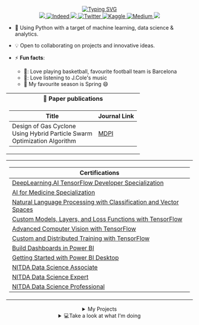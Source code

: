 <p align ="center">
<a href="https://github.com/daniau23">
    <img src="https://readme-typing-svg.demolab.com?font=TimesNewRoman&size=18&duration=2000&pause=100&multiline=true&width=600&height=95&lines=Daniel+Chiebuka+Ihenacho;Data+scientist+and+Analyst+%7C;Machine+learning+enthusiast+%7C;NLP" alt="Typing SVG" />
</a>
<br/>


<a href="https://www.linkedin.com/in/daniel-ihenacho-637467223">
    <img src="https://img.shields.io/badge/-Linkedin-blue?style=flat-square&logo=linkedin">
</a>
<a href='https://my.indeed.com/p/danielchiebukai-hz1szfb' target="_blank">
    <img alt='Indeed' src='https://img.shields.io/badge/-Indeed-lightblue?style=flat-square&logo=indeed&logoColor=darkblue'>
</a>
<a href="mailto:danihenacho95@gmail.com">
    <img src="https://img.shields.io/badge/-Email-red?style=flat-square&logo=gmail&logoColor=white">
</a>
<a href='https://twitter.com/Danny_MLE' target="_blank">
    <img alt='Twitter' src='https://img.shields.io/badge/-Twitter-white?style=flat-square&logo=twitter&logoColor=blue'>
</a>
<a href='https://kaggle.com/danielihenacho' target="_blank">
    <img alt='Kaggle' src='https://img.shields.io/badge/-Kaggle-white?style=flat-square&logo=kaggle&logoColor=blue'>
</a>
<a href='https://medium.com/@danihenacho95' target="_blank">
    <img alt='Medium' src='https://img.shields.io/badge/-Medium-lightgrey?style=flat-square&logo=medium&logoColor=black'>
</a>
<a href="https://orcid.org/0000-0003-3043-9201">
    <img src="https://img.shields.io/badge/-Orcid-white?style=flat-square&logo=orcid&logoColor=green">
</a>
<br/> 

<!-- <a href="https://github.com/daniau23">
    <img src="https://github-readme-stats.vercel.app/api?username=daniau23&show_icons=true&count_private=true&show_icons=true&hide_border=true&hide_title=true&card_width=300px&hide_rank=true&bg_color=00000000&theme=dracula">
</a> -->

<!-- <a href="[https://github.com/daniau23](https://github.com/daniau23)">
    <img src="https://github-stats-alpha.vercel.app/api?username=daniau23&cc=22272e&tc=37BCF6&ic=fff&bc=0000">
</a>-->
</p>

    
- 🌱 Using Python with a target of machine learning, data science & analytics.

- 💡 Open to collaborating on projects and innovative ideas. 

- ⚡ **Fun facts**:
    - 🏀: Love playing basketball, favourite football team is Barcelona
    - 🎼: Love listening to J.Cole's music
    - 🍂 My favourite season is Spring 😄

<!-- * 🧾 Paper publication:   -->
<table align ="center" class='paper-publication'>
<tr><th>🧾 Paper publications </th>

<tr>
<td>

|Title | Journal Link|
|--|--|
|Design of Gas Cyclone <br> Using Hybrid Particle Swarm <br> Optimization Algorithm|[MDPI](https://www.mdpi.com/2076-3417/11/20/9772/htm)
</td></tr> </table>

<!--Certifications-->
<table align ="center" class="certifications">
    <tr>
<td>
    
|Certifications|
|--|
|[DeepLearning.AI TensorFlow Developer Specialization](https://www.coursera.org/account/accomplishments/specialization/certificate/BKB8LLGTTEET)|
|[AI for Medicine Specialization](https://www.coursera.org/account/accomplishments/specialization/certificate/ABC96RN2D2MW)|
|[Natural Language Processing with Classification and Vector Spaces](https://www.coursera.org/account/accomplishments/certificate/6DBUY38YALFX)|
|[Custom Models, Layers, and Loss Functions with TensorFlow](https://www.coursera.org/account/accomplishments/certificate/UNGCSQ6EXVJN)|
|[Advanced Computer Vision with TensorFlow](https://www.coursera.org/account/accomplishments/certificate/CSGHU3MPSZKY)|
|[Custom and Distributed Training with TensorFlow](https://www.coursera.org/account/accomplishments/certificate/Z9SEUTRWEAT8)|
|[Build Dashboards in Power BI](https://www.coursera.org/account/accomplishments/certificate/UG5C2NMJXVCW)|
|[Getting Started with Power BI Desktop](https://www.coursera.org/account/accomplishments/certificate/47RTMHGLH9UL)|
|[NITDA Data Science Associate](https://www.credly.com/badges/f3574f89-f7a2-413a-b454-f56d25ecbc66/linked_in_profile)|
|[NITDA Data Science Expert](https://www.credly.com/badges/1676d5c5-b596-4651-b0f6-645dd0f00cd7/linked_in_profile)|
|[NITDA Data Science Professional](https://www.credly.com/badges/60aa1de3-a7a2-4596-9f72-0b0738fefeef/linked_in_profile)|
</td></tr> </table>

<!--Open-Source Projects-->
<!--### 🖥️ Open-Source Projects (This wasn't aligning to the center) -->
<!--Machine Learning & Data Science-->
<details align ="center">
<summary >My Projects</summary>
<table align ="center" class="ml-ds">
<tr><th>Machine Learning & Data Science Projects</th>
<tr><td>

|Title | Technologies|
|--|--|
| [Vehicles Unsupervised Learning and-Prediction App](https://share.streamlit.io/daniau23/vehicles-unsupervised/main) | ![Streamlit](https://img.shields.io/badge/Streamlit-darkred?style=flat-square&logo=streamlit) ![Pandas](https://img.shields.io/badge/Pandas-darkblue?style=flat-square&logo=pandas) ![NumPy](https://img.shields.io/badge/NumPy-darkblue?style=flat-square&logo=numpy) ![Sklearn](https://img.shields.io/badge/Sklearn-lightyellow?style=flat-square&logo=scikit-learn) ![Matplotlib](https://img.shields.io/badge/Matplotlib-maroon?style=flat-square&logo=matplotlib) <br>![Seaborn](https://img.shields.io/badge/Seaborn-blue?style=flat-square&logo=seaborn) ![Plotly](https://img.shields.io/badge/Plotly-blue?style=flat-square&logo=plotly) ![Yellowbrick](https://img.shields.io/badge/Yellowbrick-yellow?style=flat-square&logo=Yellowbrick)| 
| [Twitter Sentiments Analysis and Text Classification](https://github.com/daniau23/twitter_sentiments) | ![Pandas](https://img.shields.io/badge/Pandas-darkblue?style=flat-square&logo=pandas) ![NumPy](https://img.shields.io/badge/NumPy-darkblue?style=flat-square&logo=numpy) ![Sklearn](https://img.shields.io/badge/Sklearn-lightyellow?style=flat-square&logo=scikit-learn) ![Matplotlib](https://img.shields.io/badge/Matplotlib-maroon?style=flat-square&logo=matplotlib) ![Seaborn](https://img.shields.io/badge/Seaborn-blue?style=flat-square&logo=seaborn)<br> ![Plotly](https://img.shields.io/badge/Plotly-blue?style=flat-square&logo=plotly) ![Spacy](https://img.shields.io/badge/Spacy-lightblue?style=flat-square&logo=spacy) ![Gensim](https://img.shields.io/badge/Gensim-lightblue?style=flat-square&logo=gensim)|
| [Amazon Sentiments Analysis and Text Classification](https://github.com/daniau23/amazon_sentiment) | ![Pandas](https://img.shields.io/badge/Pandas-darkblue?style=flat-square&logo=pandas) ![NumPy](https://img.shields.io/badge/NumPy-darkblue?style=flat-square&logo=numpy) ![Postgresql](https://img.shields.io/badge/Postgresql-darkblue?style=flat-square&logo=postgresql)![Sklearn](https://img.shields.io/badge/Sklearn-lightyellow?style=flat-square&logo=scikit-learn) <br>![Matplotlib](https://img.shields.io/badge/Matplotlib-maroon?style=flat-square&logo=matplotlib) ![Seaborn](https://img.shields.io/badge/Seaborn-blue?style=flat-square&logo=seaborn) ![Plotly](https://img.shields.io/badge/Plotly-blue?style=flat-square&logo=plotly) ![Spacy](https://img.shields.io/badge/Spacy-lightblue?style=flat-square&logo=spacy) ![Gensim](https://img.shields.io/badge/Gensim-lightblue?style=flat-square&logo=gensim)<br> ![Yellowbrick](https://img.shields.io/badge/Yellowbrick-yellow?style=flat-square&logo=yellowbrick)|
| [Twitter Topic Modelling](https://github.com/daniau23/topic_modelling_one) | ![Pandas](https://img.shields.io/badge/Pandas-darkblue?style=flat-square&logo=pandas) ![NumPy](https://img.shields.io/badge/NumPy-darkblue?style=flat-square&logo=numpy) ![Postgresql](https://img.shields.io/badge/Postgresql-darkblue?style=flat-square&logo=postgresql)![Sklearn](https://img.shields.io/badge/Sklearn-lightyellow?style=flat-square&logo=scikit-learn) <br>![Matplotlib](https://img.shields.io/badge/Matplotlib-maroon?style=flat-square&logo=matplotlib) ![Seaborn](https://img.shields.io/badge/Seaborn-blue?style=flat-square&logo=seaborn) ![Plotly](https://img.shields.io/badge/Plotly-blue?style=flat-square&logo=plotly) ![Spacy](https://img.shields.io/badge/Spacy-lightblue?style=flat-square&logo=spacy) ![Gensim](https://img.shields.io/badge/Gensim-lightblue?style=flat-square&logo=gensim)<br> ![Top2Vec](https://img.shields.io/badge/Top2Vec-lightblue?style=flat-square&logo=top2vec) ![BERTopic](https://img.shields.io/badge/BERTopic-lightblue?style=flat-square&logo=bertopic)|

</td></tr> </table>

<!--Data Analytics-->
<table align ="center" class="analytics">
<tr><th>Data Analytics Projects</th>
<tr><td>

|Title | Technologies|
|--|--|
[Customer Personality Data with Clustering](https://github.com/daniau23/Customer-Personality-Data-with-Clustering) | ![Pandas](https://img.shields.io/badge/Pandas-darkblue?style=flat-square&logo=pandas) ![NumPy](https://img.shields.io/badge/NumPy-darkblue?style=flat-square&logo=numpy) ![Sklearn](https://img.shields.io/badge/Sklearn-lightyellow?style=flat-square&logo=scikit-learn) ![Matplotlib](https://img.shields.io/badge/Matplotlib-maroon?style=flat-square&logo=matplotlib) ![Seaborn](https://img.shields.io/badge/Seaborn-blue?style=flat-square&logo=seaborn)<br> ![Plotly](https://img.shields.io/badge/Plotly-blue?style=flat-square&logo=plotly) 
| [Credit Card Customer Data with Clustering and RFM](https://github.com/daniau23/credit_card_customer_data) | ![Pandas](https://img.shields.io/badge/Pandas-darkblue?style=flat-square&logo=pandas) ![NumPy](https://img.shields.io/badge/NumPy-darkblue?style=flat-square&logo=numpy) ![Sklearn](https://img.shields.io/badge/Sklearn-lightyellow?style=flat-square&logo=scikit-learn) ![Matplotlib](https://img.shields.io/badge/Matplotlib-maroon?style=flat-square&logo=matplotlib) ![Seaborn](https://img.shields.io/badge/Seaborn-blue?style=flat-square&logo=seaborn)<br> ![Plotly](https://img.shields.io/badge/Plotly-blue?style=flat-square&logo=plotly)|
|[Taxi Cabs Analysis](https://github.com/daniau23/taxi_cabs)| ![Pandas](https://img.shields.io/badge/Pandas-darkblue?style=flat-square&logo=pandas) ![NumPy](https://img.shields.io/badge/NumPy-darkblue?style=flat-square&logo=numpy) ![Matplotlib](https://img.shields.io/badge/Matplotlib-maroon?style=flat-square&logo=matplotlib) ![Seaborn](https://img.shields.io/badge/Seaborn-blue?style=flat-square&logo=seaborn)<br> ![PowerBI](https://img.shields.io/badge/PowerBI-lightyellow?style=flat-square&logo=powerbi)|
|[Super Bowl Ads Analysis](https://github.com/daniau23/super_bowl_ads_analysis)| ![Pandas](https://img.shields.io/badge/Pandas-darkblue?style=flat-square&logo=pandas) ![NumPy](https://img.shields.io/badge/NumPy-darkblue?style=flat-square&logo=numpy) ![Matplotlib](https://img.shields.io/badge/Matplotlib-maroon?style=flat-square&logo=matplotlib) ![Seaborn](https://img.shields.io/badge/Seaborn-blue?style=flat-square&logo=seaborn)<br> ![PowerBI](https://img.shields.io/badge/PowerBI-lightyellow?style=flat-square&logo=powerbi)|
</td></tr> </table>
</details>
<!--<details>
<summary>📈 Stats</summary>
<br>
My Github Stats
![](http://github-profile-summary-cards.vercel.app/api/cards/profile-details?username=daniau23&theme=dracula) 
![](http://github-profile-summary-cards.vercel.app/api/cards/repos-per-language?username=daniau23&theme=dracula) 
![](http://github-profile-summary-cards.vercel.app/api/cards/most-commit-language?username=daniau23&theme=dracula)
<br>
</details>-->

<!--What I'm doing at the moment-->

<details align ="center">
<summary >💻Take a look at what I'm doing</summary>
<table align ="center" class="What I'm doing at the moment">
<tr><th>💻 What I'm Currently Doing </th>
<tr>
<td>

|Currently|Status
|--|--|
|PowerBI|**Learning** |
|Practical Natural Language Processing A Comprehensive Guide <br>to Building Real-World NLP Systems by(Sowmya Vajjala,<br> Bodhisattwa Majumder, Anuj Gupta, <br> and Harshit Surana)|**Reading** |
|Research articles related to question-answering-systems|**Reading** |
|**Course** Mathematics for Machine Learning and Data Science Specialization|**Reading** |
|**Course** Deep Learning Specialization|**Reading** |
</td></tr> </table>
</details>

<!--![data_science_3](https://user-images.githubusercontent.com/87085687/156731265-d32e01b1-b79d-4e75-84d2-377d73f37300.jpg) -->
